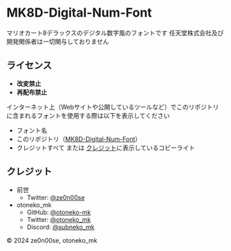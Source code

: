 # MK8D-Digital-Num-Font

マリオカート8デラックスのデジタル数字風のフォントです
任天堂株式会社及び開発関係者は一切関与しておりません

## ライセンス

- **改変禁止**
- **再配布禁止**

インターネット上（Webサイトや公開しているツールなど）でこのリポジトリに含まれるフォントを使用する際は以下を表示してください

- フォント名
- このリポジトリ（[MK8D-Digital-Num-Font](https://github.com/otoneko-mk/MK8D-Digital-Num-Font)）
- クレジットすべて または [クレジット](#クレジット)に表示しているコピーライト

## クレジット

- 前世
  - Twitter: [@ze0n00se](https://x.com/ze0n00se)
- otoneko_mk
  - GitHub: [@otoneko-mk](https://github.com/otoneko-mk)
  - Twitter: [@otoneko_mk](https://x.com/otoneko_mk)
  - Discord: [@subneko_mk](https://discord.com/users/1068416690020425738)

© 2024 ze0n00se, otoneko_mk